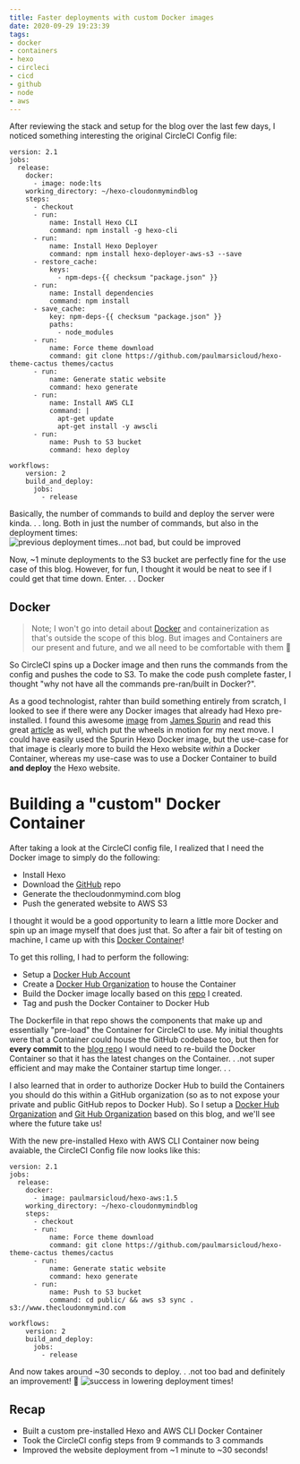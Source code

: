 ```yaml
---
title: Faster deployments with custom Docker images
date: 2020-09-29 19:23:39
tags: 
- docker
- containers
- hexo
- circleci
- cicd
- github
- node
- aws
---
```


After reviewing the stack and setup for the blog over the last few days, I noticed something interesting the original CircleCI Config file:
```
version: 2.1
jobs:
  release:
    docker:
      - image: node:lts
    working_directory: ~/hexo-cloudonmymindblog
    steps:
      - checkout
      - run:
          name: Install Hexo CLI
          command: npm install -g hexo-cli
      - run:
          name: Install Hexo Deployer
          command: npm install hexo-deployer-aws-s3 --save
      - restore_cache:
          keys:
            - npm-deps-{{ checksum "package.json" }}
      - run:
          name: Install dependencies
          command: npm install
      - save_cache:
          key: npm-deps-{{ checksum "package.json" }}
          paths:
            - node_modules
      - run:
          name: Force theme download
          command: git clone https://github.com/paulmarsicloud/hexo-theme-cactus themes/cactus
      - run:
          name: Generate static website
          command: hexo generate
      - run:
          name: Install AWS CLI
          command: |
            apt-get update
            apt-get install -y awscli
      - run:
          name: Push to S3 bucket
          command: hexo deploy

workflows:
    version: 2
    build_and_deploy:
      jobs:
        - release
```

Basically, the number of commands to build and deploy the server were kinda. . . long.  Both in just the number of commands, but also in the deployment times:
![previous deployment times...not bad, but could be improved](/images/1_min_deploys.png)

Now, ~1 minute deployments to the S3 bucket are perfectly fine for the use case of this blog.  However, for fun, I thought it would be neat to see if I could get that time down.  Enter. . . Docker

## Docker
> Note; I won't go into detail about [Docker](https://www.docker.com/) and containerization as that's outside the scope of this blog.  But images and Containers are our present and future, and we all need to be comfortable with them 🙂

So CircleCI spins up a Docker image and then runs the commands from the config and pushes the code to S3.  To make the code push complete faster, I thought "why not have all the commands pre-ran/built in Docker?".  

As a good technologist, rahter than build something entirely from scratch, I looked to see if there were any Docker images that already had Hexo pre-installed.  I found this awesome [image](https://hub.docker.com/r/spurin/hexo) from [James Spurin](https://github.com/spurin) and read this great [article](https://spurin.com/2020/01/04/Creating-a-Blog-Website-with-Docker-Hexo-Github-Free-Hosting-and-HTTPS/) as well, which put the wheels in motion for my next move.  I could have easily used the Spurin Hexo Docker image, but the use-case for that image is clearly more to build the Hexo website _within_ a Docker Container, whereas my use-case was to use a Docker Container to build **and deploy** the Hexo website.

# Building a "custom" Docker Container
After taking a look at the CircleCI config file, I realized that I need the Docker image to simply do the following:
* Install Hexo
* Download the [GitHub](https://github.com/paulmarsicloud/hexo-cloudonmymindblog) repo
* Generate the thecloudonmymind.com blog
* Push the generated website to AWS S3

I thought it would be a good opportunity to learn a little more Docker and spin up an image myself that does just that.  So after a fair bit of testing on machine, I came up with this [Docker Container](https://hub.docker.com/r/cloudonmymind/hexo-aws)!

To get this rolling, I had to perform the following:
* Setup a [Docker Hub Account](https://hub.docker.com/u/paulmarsicloud)
* Create a [Docker Hub Organization](https://hub.docker.com/r/cloudonmymind/) to house the Container
* Build the Docker image locally based on this [repo](https://github.com/cloudonmymind/docker-hexo-aws-base) I created.
* Tag and push the Docker Container to Docker Hub

The Dockerfile in that repo shows the components that make up and essentially "pre-load" the Container for CircleCI to use.  My initial thoughts were that a Container could house the GitHub codebase too, but then for **every commit** to the [blog repo](https://github.com/paulmarsicloud/hexo-cloudonmymindblog) I would need to re-build the Docker Container so that it has the latest changes on the Container. . .not super efficient and may make the Container startup time longer. . .

I also learned that in order to authorize Docker Hub to build the Containers you should do this within a GitHub organization (so as to not expose your private and public GitHub repos to Docker Hub).  So I setup a [Docker Hub Organization](https://hub.docker.com/r/cloudonmymind/) and [Git Hub Organization](https://github.com/cloudonmymind) based on this blog, and we'll see where the future take us!

With the new pre-installed Hexo with AWS CLI Container now being avaiable, the CircleCI Config file now looks like this:
```
version: 2.1
jobs:
  release:
    docker:
      - image: paulmarsicloud/hexo-aws:1.5
    working_directory: ~/hexo-cloudonmymindblog
    steps:
      - checkout
      - run:
          name: Force theme download
          command: git clone https://github.com/paulmarsicloud/hexo-theme-cactus themes/cactus
      - run:
          name: Generate static website
          command: hexo generate
      - run:
          name: Push to S3 bucket
          command: cd public/ && aws s3 sync . s3://www.thecloudonmymind.com

workflows:
    version: 2
    build_and_deploy:
      jobs:
        - release
```

And now takes around ~30 seconds to deploy. . .not too bad and definitely an improvement! 💪
![success in lowering deployment times!](/images/1_min_deploys.png)


## Recap
* Built a custom pre-installed Hexo and AWS CLI Docker Container
* Took the CircleCI config steps from 9 commands to 3 commands
* Improved the website deployment from ~1 minute to ~30 seconds!

